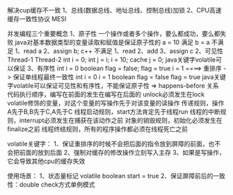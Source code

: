 解决cup缓存不一致
1、总线(数据总线、地址总线、控制总线)加锁
2、CPU高速缓存一致性协议 MESI

并发编程三个重要概念
1、原子性
    一个操作或者多个操作，要么都成功，要么都失败
    java对基本数据类型的变量读取和赋值是保证原子性的
    a = 10 满足
    b = a 不满足 1、read a  2、assign b;
    c++ 不满足 1、read 2、add 3、assign c
2、可见性
    Thread-1            Thread-2
    int i = 0;          int j = i;
    i = 10; cache       j = 0;
    java关键字volatile可以保证
3、有序性
    int i = 0
    boolean flag = false;
    flag = true
    i = 1
    ====> 重排序 -> 保证单线程最终一致性
    int i = 0
    i = 1
    boolean flag = false
    flag = true
    java关键字volatile可以保证可见性和有序性，不能保证原子性
    => happens-before 关系
    代码执行顺序，编写在前面的发生在编写在后面的
    unlock必须发生在lock
    volatile修饰的变量，对这个变量的写操作先于对该变量的读操作
    传递规则，操作A先于B,B先于C,A先于C
    线程启动规则，start方法肯定先于线程run
    线程的中断规则，interrupt必须发生在捕获在该动作之前
    对象的销毁规则，初始化必须发生在finalize之前
    线程终结规则，所有的程序操作都必须在线程死亡之前

volatile关键字：
1、保证重排序的时候不会把后面的指令放到屏障的前面，也不会把前面的放到后面
2、强制对缓存的修改操作立刻写入主存
3、如果是写操作，它会导致其他cpu的缓存失效

使用场景：
1、状态量标记 volatile boolean start = true
2、保证屏障前后的一致性：double check方式单例模式
